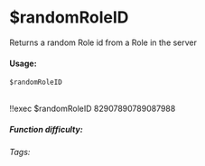 # $randomRoleID
Returns a random Role id from a Role in the server

#### Usage: 
`$randomRoleID`

<br/>
<discord-messages>
	<discord-message :bot="false" role-color="#ffcc9a" author="Member">
		!!exec $randomRoleID
	</discord-message>
	<discord-message :bot="true" role-color="#0099ff" author="Custom Command" avatar="https://media.discordapp.net/avatars/725721249652670555/781224f90c3b841ba5b40678e032f74a.webp">
		82907890789087988
	</discord-message>
</discord-messages>

##### Function difficulty: <Badge type="tip" text="Easy" vertical="middle" /> 
###### Tags: <Badge type="tip" text="random" vertical="middle" /> <Badge type="tip" text="random Role id" vertical="middle" /> <Badge type="tip" text="choose" vertical="middle" /> <Badge type="tip" text="return random Role id" vertical="middle" />